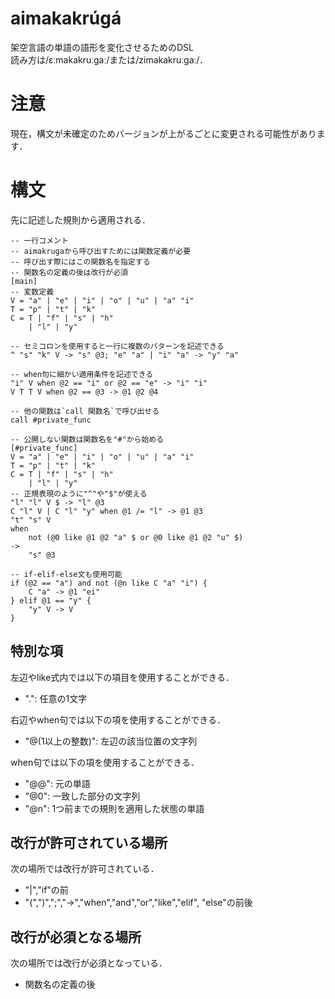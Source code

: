 # aimakakrúgá
架空言語の単語の語形を変化させるためのDSL  
読み方は/ɛːmakakruːɡaː/または/zimakakruːɡaː/．

# 注意
現在，構文が未確定のためバージョンが上がるごとに変更される可能性があります．

# 構文
先に記述した規則から適用される．

```
-- 一行コメント
-- aimakrugaから呼び出すためには関数定義が必要
-- 呼び出す際にはこの関数名を指定する
-- 関数名の定義の後は改行が必須
[main]
-- 変数定義
V = "a" | "e" | "i" | "o" | "u" | "a" "i"
T = "p" | "t" | "k"
C = T | "f" | "s" | "h"
    | "l" | "y"

-- セミコロンを使用すると一行に複数のパターンを記述できる
^ "s" "k" V -> "s" @3; "e" "a" | "i" "a" -> "y" "a"

-- when句に細かい適用条件を記述できる
"i" V when @2 == "i" or @2 == "e" -> "i" "i"
V T T V when @2 == @3 -> @1 @2 @4

-- 他の関数は`call 関数名`で呼び出せる
call #private_func

-- 公開しない関数は関数名を"#"から始める
[#private_func]
V = "a" | "e" | "i" | "o" | "u" | "a" "i"
T = "p" | "t" | "k"
C = T | "f" | "s" | "h"
    | "l" | "y"
-- 正規表現のように"^"や"$"が使える
"l" "l" V $ -> "l" @3
C "l" V | C "l" "y" when @1 /= "l" -> @1 @3
"t" "s" V
when
    not (@0 like @1 @2 "a" $ or @0 like @1 @2 "u" $)
->
    "s" @3

-- if-elif-else文も使用可能
if (@2 == "a") and not (@n like C "a" "i") {
    C "a" -> @1 "ei"
} elif @1 == "y" {
    "y" V -> V
}
```

## 特別な項
左辺やlike式内では以下の項目を使用することができる．
* ".": 任意の1文字

右辺やwhen句では以下の項を使用することができる．
* "@(1以上の整数)": 左辺の該当位置の文字列

when句では以下の項を使用することができる．
* "@@": 元の単語
* "@0": 一致した部分の文字列
* "@n": 1つ前までの規則を適用した状態の単語

## 改行が許可されている場所
次の場所では改行が許可されている．
* "|","if"の前
* "(",")",";","->","when","and","or","like","elif", "else"の前後

## 改行が必須となる場所
次の場所では改行が必須となっている．
* 関数名の定義の後
